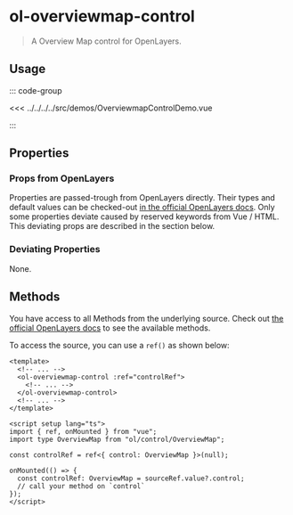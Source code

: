 # ol-overviewmap-control

> A Overview Map control for OpenLayers.

<script setup>
import OverviewmapControlDemo from "@demos/OverviewmapControlDemo.vue"
</script>
<ClientOnly>
<OverviewmapControlDemo />
</ClientOnly>

## Usage

::: code-group

<<< ../../../../src/demos/OverviewmapControlDemo.vue

:::

## Properties

### Props from OpenLayers

Properties are passed-trough from OpenLayers directly.
Their types and default values can be checked-out [in the official OpenLayers docs](https://openlayers.org/en/latest/apidoc/module-ol_source_OSM-OSM.html).
Only some properties deviate caused by reserved keywords from Vue / HTML.
This deviating props are described in the section below.

### Deviating Properties

None.

## Methods

You have access to all Methods from the underlying source.
Check out [the official OpenLayers docs](https://openlayers.org/en/latest/apidoc/module-ol_source_OSM-OSM.html) to see the available methods.

To access the source, you can use a `ref()` as shown below:

```vue
<template>
  <!-- ... -->
  <ol-overviewmap-control :ref="controlRef">
    <!-- ... -->
  </ol-overviewmap-control>
  <!-- ... -->
</template>

<script setup lang="ts">
import { ref, onMounted } from "vue";
import type OverviewMap from "ol/control/OverviewMap";

const controlRef = ref<{ control: OverviewMap }>(null);

onMounted(() => {
  const controlRef: OverviewMap = sourceRef.value?.control;
  // call your method on `control`
});
</script>
```
